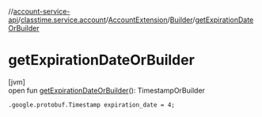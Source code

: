 //[account-service-api](../../../../index.md)/[classtime.service.account](../../index.md)/[AccountExtension](../index.md)/[Builder](index.md)/[getExpirationDateOrBuilder](get-expiration-date-or-builder.md)

# getExpirationDateOrBuilder

[jvm]\
open fun [getExpirationDateOrBuilder](get-expiration-date-or-builder.md)(): TimestampOrBuilder

`.google.protobuf.Timestamp expiration_date = 4;`
